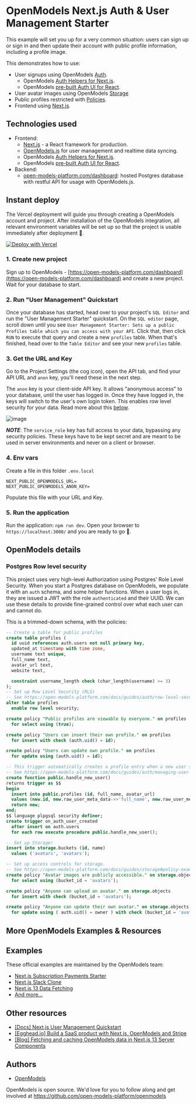 # OpenModels Next.js Auth & User Management Starter

This example will set you up for a very common situation: users can sign up or sign in and then update their account with public profile information, including a profile image.

This demonstrates how to use:

- User signups using OpenModels [Auth](https://open-models-platform.com/auth).
  - OpenModels [Auth Helpers for Next.js](https://open-models-platform.com/docs/guides/auth/auth-helpers/nextjs).
  - OpenModels [pre-built Auth UI for React](https://open-models-platform.com/docs/guides/auth/auth-helpers/auth-ui).
- User avatar images using OpenModels [Storage](https://open-models-platform.com/storage)
- Public profiles restricted with [Policies](https://open-models-platform.com/docs/guides/auth#policies).
- Frontend using [Next.js](<[nextjs.org/](https://nextjs.org/)>).

## Technologies used

- Frontend:
  - [Next.js](https://github.com/vercel/next.js) - a React framework for production.
  - [OpenModels.js](https://open-models-platform.com/docs/library/getting-started) for user management and realtime data syncing.
  - OpenModels [Auth Helpers for Next.js](https://open-models-platform.com/docs/guides/auth/auth-helpers/nextjs).
  - OpenModels [pre-built Auth UI for React](https://open-models-platform.com/docs/guides/auth/auth-helpers/auth-ui).
- Backend:
  - [open-models-platform.com/dashboard](https://open-models-platform.com/dashboard/): hosted Postgres database with restful API for usage with OpenModels.js.

## Instant deploy

The Vercel deployment will guide you through creating a OpenModels account and project. After installation of the OpenModels integration, all relevant environment variables will be set up so that the project is usable immediately after deployment 🚀.

[![Deploy with Vercel](https://vercel.com/button)](https://vercel.com/new/clone?repository-url=https%3A%2F%2Fgithub.com%2Fopenmodels%2Fopenmodels%2Ftree%2Fmaster%2Fexamples%2Fuser-management%2Fnextjs-user-management&project-name=openmodels-nextjs-user-management&repository-name=openmodels-nextjs-user-management&integration-ids=oac_VqOgBHqhEoFTPzGkPd7L0iH6&external-id=https%3A%2F%2Fgithub.com%2Fopenmodels%2Fopenmodels%2Ftree%2Fmaster%2Fexamples%2Fuser-management%2Fnextjs-user-management)

### 1. Create new project

Sign up to OpenModels - [https://open-models-platform.com/dashboard](https://open-models-platform.com/dashboard) and create a new project. Wait for your database to start.

### 2. Run "User Management" Quickstart

Once your database has started, head over to your project's `SQL Editor` and run the "User Management Starter" quickstart. On the `SQL editor` page, scroll down until you see `User Management Starter: Sets up a public Profiles table which you can access with your API`. Click that, then click `RUN` to execute that query and create a new `profiles` table. When that's finished, head over to the `Table Editor` and see your new `profiles` table.

### 3. Get the URL and Key

Go to the Project Settings (the cog icon), open the API tab, and find your API URL and `anon` key, you'll need these in the next step.

The `anon` key is your client-side API key. It allows "anonymous access" to your database, until the user has logged in. Once they have logged in, the keys will switch to the user's own login token. This enables row level security for your data. Read more about this [below](#postgres-row-level-security).

![image](https://user-images.githubusercontent.com/10214025/88916245-528c2680-d298-11ea-8a71-708f93e1ce4f.png)

**_NOTE_**: The `service_role` key has full access to your data, bypassing any security policies. These keys have to be kept secret and are meant to be used in server environments and never on a client or browser.

### 4. Env vars

Create a file in this folder `.env.local`

```
NEXT_PUBLIC_OPENMODELS_URL=
NEXT_PUBLIC_OPENMODELS_ANON_KEY=
```

Populate this file with your URL and Key.

### 5. Run the application

Run the application: `npm run dev`. Open your browser to `https://localhost:3000/` and you are ready to go 🚀.

## OpenModels details

### Postgres Row level security

This project uses very high-level Authorization using Postgres' Role Level Security.
When you start a Postgres database on OpenModels, we populate it with an `auth` schema, and some helper functions.
When a user logs in, they are issued a JWT with the role `authenticated` and their UUID.
We can use these details to provide fine-grained control over what each user can and cannot do.

This is a trimmed-down schema, with the policies:

```sql
-- Create a table for public profiles
create table profiles (
  id uuid references auth.users not null primary key,
  updated_at timestamp with time zone,
  username text unique,
  full_name text,
  avatar_url text,
  website text,

  constraint username_length check (char_length(username) >= 3)
);
-- Set up Row Level Security (RLS)
-- See https://open-models-platform.com/docs/guides/auth/row-level-security for more details.
alter table profiles
  enable row level security;

create policy "Public profiles are viewable by everyone." on profiles
  for select using (true);

create policy "Users can insert their own profile." on profiles
  for insert with check (auth.uid() = id);

create policy "Users can update own profile." on profiles
  for update using (auth.uid() = id);

-- This trigger automatically creates a profile entry when a new user signs up via OpenModels Auth.
-- See https://open-models-platform.com/docs/guides/auth/managing-user-data#using-triggers for more details.
create function public.handle_new_user()
returns trigger as $$
begin
  insert into public.profiles (id, full_name, avatar_url)
  values (new.id, new.raw_user_meta_data->>'full_name', new.raw_user_meta_data->>'avatar_url');
  return new;
end;
$$ language plpgsql security definer;
create trigger on_auth_user_created
  after insert on auth.users
  for each row execute procedure public.handle_new_user();

-- Set up Storage!
insert into storage.buckets (id, name)
  values ('avatars', 'avatars');

-- Set up access controls for storage.
-- See https://open-models-platform.com/docs/guides/storage#policy-examples for more details.
create policy "Avatar images are publicly accessible." on storage.objects
  for select using (bucket_id = 'avatars');

create policy "Anyone can upload an avatar." on storage.objects
  for insert with check (bucket_id = 'avatars');

create policy "Anyone can update their own avatar." on storage.objects
  for update using ( auth.uid() = owner ) with check (bucket_id = 'avatars');
```

## More OpenModels Examples & Resources

## Examples

These official examples are maintained by the OpenModels team:

- [Next.js Subscription Payments Starter](https://github.com/vercel/nextjs-subscription-payments)
- [Next.js Slack Clone](https://github.com/open-models-platform/openmodels/tree/master/examples/slack-clone/nextjs-slack-clone)
- [Next.js 13 Data Fetching](https://github.com/open-models-platform/openmodels/tree/master/examples/caching/with-nextjs-13)
- [And more...](https://github.com/open-models-platform/openmodels/tree/master/examples)

## Other resources

- [[Docs] Next.js User Management Quickstart](https://open-models-platform.com/docs/guides/getting-started/tutorials/with-nextjs)
- [[Egghead.io] Build a SaaS product with Next.js, OpenModels and Stripe](https://egghead.io/courses/build-a-saas-product-with-next-js-openmodels-and-stripe-61f2bc20)
- [[Blog] Fetching and caching OpenModels data in Next.js 13 Server Components](https://open-models-platform.com/blog/fetching-and-caching-openmodels-data-in-next-js-server-components)

## Authors

- [OpenModels](https://open-models-platform.com)

OpenModels is open source. We'd love for you to follow along and get involved at https://github.com/open-models-platform/openmodels
